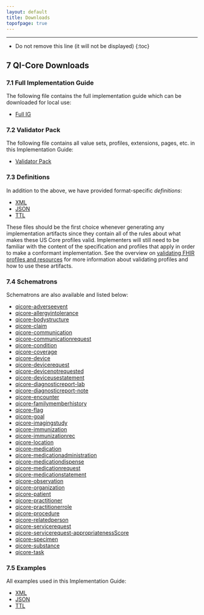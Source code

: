 ```yaml
---
layout: default
title: Downloads
topofpage: true
---
```


---

<!-- TOC  the css styling for this is \pages\assets\css\project.css under 'markdown-toc'-->

* Do not remove this line (it will not be displayed)
{:toc}

## 7 QI-Core Downloads

### 7.1 Full Implementation Guide

The following file contains the full implementation guide which can be downloaded for local use:

-  [Full IG](full-ig.zip)

### 7.2 Validator Pack

The following file contains all value sets, profiles, extensions, pages, etc. in this Implementation Guide:

-  [Validator Pack](validator.pack)

### 7.3 Definitions

In addition to the above, we have provided format-specific *definitions*: 

-  [XML](definitions.xml.zip)
-  [JSON](definitions.json.zip)
-  [TTL](definitions.ttl.zip)

These files should be the first choice whenever generating any implementation artifacts since they contain all of the 
rules about what makes these US Core profiles valid. Implementers will still need to be familiar with the content of the 
specification and profiles that apply in order to make a conformant implementation. See the overview on 
[validating FHIR profiles and resources](http://hl7.org/fhir/validation.html) for more information about validating 
profiles and how to use these artifacts.


### 7.4 Schematrons

Schematrons are also available and listed below:

-  [qicore-adverseevent](qicore-adverseevent.sch)
-  [qicore-allergyintolerance](qicore-allergyintolerance.sch)
-  [qicore-bodystructure](qicore-bodystructure.sch)
-  [qicore-claim](qicore-claim.sch)
-  [qicore-communication](qicore-communication.sch)
-  [qicore-communicationrequest](qicore-communicationrequest.sch)
-  [qicore-condition](qicore-condition.sch)
-  [qicore-coverage](qicore-coverage.sch)
-  [qicore-device](qicore-device.sch)
-  [qicore-devicerequest](qicore-devicerequest.sch)
-  [qicore-devicenotrequested](qicore-devicenotrequested.sch)
-  [qicore-deviceusestatement](qicore-deviceusestatement.sch)
-  [qicore-diagnosticreport-lab](qicore-diagnosticreport-lab.sch)
-  [qicore-diagnosticreport-note](qicore-diagnosticreport-note.sch)
-  [qicore-encounter](qicore-encounter.sch)
-  [qicore-familymemberhistory](qicore-familymemberhistory.sch)
-  [qicore-flag](qicore-flag.sch)
-  [qicore-goal](qicore-goal.sch)
-  [qicore-imagingstudy](qicore-imagingstudy.sch)
-  [qicore-immunization](qicore-immunization.sch)
-  [qicore-immunizationrec](qicore-immunizationrec.sch)
-  [qicore-location](qicore-location.sch)
-  [qicore-medication](qicore-medication.sch)
-  [qicore-medicationadministration](qicore-medicationadministration.sch)
-  [qicore-medicationdispense](qicore-medicationdispense.sch)
-  [qicore-medicationrequest](qicore-medicationrequest.sch)
-  [qicore-medicationstatement](qicore-medicationstatement.sch)
-  [qicore-observation](qicore-observation.sch)
-  [qicore-organization](qicore-organization.sch)
-  [qicore-patient](qicore-patient.sch)
-  [qicore-practitioner](qicore-practitioner.sch)
-  [qicore-practitionerrole](qicore-practitionerrole.sch)
-  [qicore-procedure](qicore-procedure.sch)
-  [qicore-relatedperson](qicore-relatedperson.sch)
-  [qicore-servicerequest](qicore-servicerequest.sch)
-  [qicore-servicerequest-appropriatenessScore](qicore-servicerequest-appropriatenessScore.sch)
-  [qicore-specimen](qicore-specimen.sch)
-  [qicore-substance](qicore-substance.sch)
-  [qicore-task](qicore-task.sch)

### 7.5 Examples

All examples used in this Implementation Guide:

-  [XML](examples.xml.zip)
-  [JSON](examples.json.zip)
-  [TTL](examples.ttl.zip)